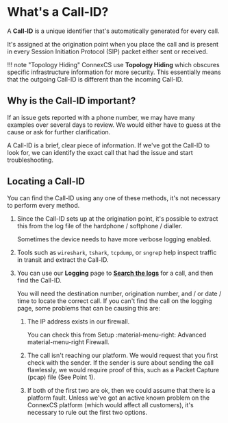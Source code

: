 
# What's a Call-ID?

A **Call-ID** is a unique identifier that's automatically generated for every call.

It's assigned at the origination point when you place the call and is present in every Session Initiation Protocol (SIP) packet either sent or received.

!!! note "Topology Hiding"
    ConnexCS use **Topology Hiding** which obscures specific infrastructure information for more security. This essentially means that the outgoing Call-ID is different than the incoming Call-ID.

## Why is the Call-ID important?

If an issue gets reported with a phone number, we may have many examples over several days to review. We would either have to guess at the cause or ask for further clarification.

A Call-ID is a brief, clear piece of information. If we've got the Call-ID to look for, we can identify the exact call that had the issue and start troubleshooting.

## Locating a Call-ID

You can find the Call-ID using any one of these methods, it's not necessary to perform every method.

1. Since the Call-ID sets up at the origination point, it's possible to extract this from the log file of the hardphone / softphone / dialler.

    Sometimes the device needs to have more verbose logging enabled.
2. Tools such as `wireshark`, `tshark`, `tcpdump`, or `sngre`p help inspect traffic in transit and extract the Call-ID.
3. You can use our **Logging** page to [**Search the logs**](/logging/#searching-the-logs) for a call, and then find the Call-ID.

    You will need the destination number, origination number, and / or date / time to locate the correct call. If you can't find the call on the logging page, some problems that can be causing this are:

   1. The IP address exists in our firewall.

       You can check this from Setup :material-menu-right: Advanced material-menu-right Firewall.
   2. The call isn't reaching our platform. We would request that you first check with the sender. If the sender is sure about sending the call flawlessly, we would require proof of this, such as a Packet Capture (pcap) file (See Point 1).
   3. If both of the first two are ok, then we could assume that there is a platform fault. Unless we've got an active known problem on the ConnexCS platform (which would affect all customers), it's necessary to rule out the first two options.
